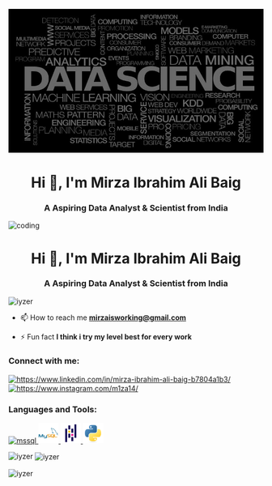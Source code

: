 ![logo](https://github.com/Iyzer/Mirza/blob/main/DATA.jpg)
<h1 align="center">Hi 👋, I'm Mirza Ibrahim Ali Baig</h1>
<h3 align="center">A Aspiring Data Analyst & Scientist from India</h3>

<img align="rigth" alt="coding" width="400" src="https://media.tenor.com/-UygBh3nnfEAAAAC/coding.gif">

<h1 align="center">Hi 👋, I'm Mirza Ibrahim Ali Baig</h1>
<h3 align="center">A Aspiring Data Analyst & Scientist from India</h3>

<p align="left"> <img src="https://komarev.com/ghpvc/?username=iyzer&label=Profile%20views&color=0e75b6&style=flat" alt="iyzer" /> </p>

- 📫 How to reach me **mirzaisworking@gmail.com**

- ⚡ Fun fact **I think i try my level best for every work**

<h3 align="left">Connect with me:</h3>
<p align="left">
<a href="https://linkedin.com/in/https://www.linkedin.com/in/mirza-ibrahim-ali-baig-b7804a1b3/" target="blank"><img align="center" src="https://raw.githubusercontent.com/rahuldkjain/github-profile-readme-generator/master/src/images/icons/Social/linked-in-alt.svg" alt="https://www.linkedin.com/in/mirza-ibrahim-ali-baig-b7804a1b3/" height="30" width="40" /></a>
<a href="https://instagram.com/https://www.instagram.com/m1za14/" target="blank"><img align="center" src="https://raw.githubusercontent.com/rahuldkjain/github-profile-readme-generator/master/src/images/icons/Social/instagram.svg" alt="https://www.instagram.com/m1za14/" height="30" width="40" /></a>
</p>

<h3 align="left">Languages and Tools:</h3>
<p align="left"> <a href="https://www.microsoft.com/en-us/sql-server" target="_blank" rel="noreferrer"> <img src="https://www.svgrepo.com/show/303229/microsoft-sql-server-logo.svg" alt="mssql" width="40" height="40"/> </a> <a href="https://www.mysql.com/" target="_blank" rel="noreferrer"> <img src="https://raw.githubusercontent.com/devicons/devicon/master/icons/mysql/mysql-original-wordmark.svg" alt="mysql" width="40" height="40"/> </a> <a href="https://pandas.pydata.org/" target="_blank" rel="noreferrer"> <img src="https://raw.githubusercontent.com/devicons/devicon/2ae2a900d2f041da66e950e4d48052658d850630/icons/pandas/pandas-original.svg" alt="pandas" width="40" height="40"/> </a> <a href="https://www.python.org" target="_blank" rel="noreferrer"> <img src="https://raw.githubusercontent.com/devicons/devicon/master/icons/python/python-original.svg" alt="python" width="40" height="40"/> </a> </p>

<p><img align="left" src="https://github-readme-stats.vercel.app/api/top-langs?username=iyzer&show_icons=true&locale=en&layout=compact" alt="iyzer" /></p>

<p>&nbsp;<img align="center" src="https://github-readme-stats.vercel.app/api?username=iyzer&show_icons=true&locale=en" alt="iyzer" /></p>

<p><img align="center" src="https://github-readme-streak-stats.herokuapp.com/?user=iyzer&" alt="iyzer" /></p>
